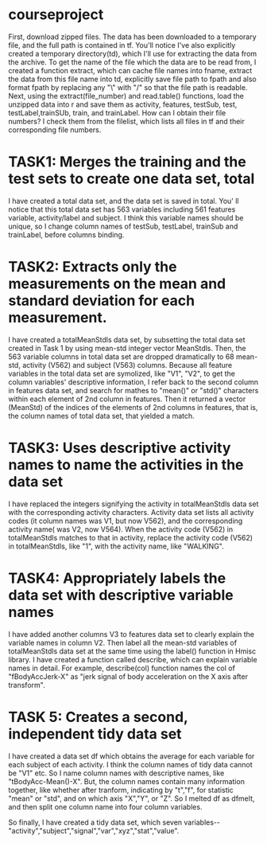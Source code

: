 courseproject
=============

First, download zipped files. 
The data has been downloaded to a temporary file, and the full path is contained in tf. You'll notice 
I've also explicitly created a temporary directory(td), which I'll use for extracting the data from the
archive. To get the name of the file which the data are to be read from, I created a function extract,
which can cache file names into fname, extract the data from this file name into td, explicitly save 
file path to fpath and also format fpath by replacing any "\\" with "/" so that the file path is readable.
Next, using the extract(file_number) and read.table() functions, load the unzipped data into r and save them as activity,
features, testSub, test, testLabel,trainSUb, train, and trainLabel. How can I obtain their file numbers? I check them 
from the filelist, which lists all files in tf and their corresponding file numbers.

TASK1:  Merges the training and the test sets to create one data set, total
==
I have created a total data set, and the data set is saved in total. You' ll notice that this total data set has
563 variables including 561 features variable, activity/label and subject. I think this variable names should be unique,
so I change column names of testSub, testLabel, trainSub and trainLabel, before columns binding. 

TASK2: Extracts only the measurements on the mean and standard deviation for each measurement. 
==
I have created a totalMeanStdls data set, by subsetting the total data set created in Task 1 by using mean-std integer vector MeanStdls.
Then, the 563 variable columns in total data set are dropped dramatically to 68 mean-std, activity (V562) and subject (V563) columns. 
Because all feature variables in the total data set are symolized, like "V1", "V2", to get the column variables' descriptive information, I 
refer back to the second column in features data set, and search for mathes to "mean()" or "std()" characters within 
each element of 2nd column in features. Then it returned a vector (MeanStd) of the indices of the elements of 2nd columns 
in features, that is, the column names of total data set, that yielded a match. 
 
TASK3: Uses descriptive activity names to name the activities in the data set
==
I have replaced the integers signifying the activity in totalMeanStdls data set with the corresponding activity characters. 
Activity data set lists all activity codes (it column names was V1, but now V562), and the corresponding activity name( was V2, now V564).
When the activity code (V562) in totalMeanStdls matches to that in activity, replace the activity code (V562) 
in totalMeanStdls, like "1", with the activity name, like "WALKING". 


TASK4: Appropriately labels the data set with descriptive variable names
==
I have added another columns V3 to features data set to clearly explain the variable names in column V2. Then label all
the mean-std variables of totalMeanStdls data set at the same time using the label() function in Hmisc library. I have created
a function called describe, which can explain variable names in detail. For example, describe(col) function names the col of "fBodyAccJerk-X" 
as "jerk signal of body acceleration on the X axis after transform". 


TASK 5: Creates a second, independent tidy data set
==
I have created a data set df which obtains the average for each variable for each subject of each activity. 
I think the column names of tidy data cannot be "V1" etc. So I name column names with descriptive names, 
like "tBodyAcc-Mean()-X". But, the column names contain many information together, like whether after tranform, 
indicating by "t","f", for statistic "mean" or "std", and on which axis "X","Y", or "Z". So I melted df as dfmelt,
and then split one column name into four column variables. 

So finally, I have created a tidy data set, which seven variables--"activity","subject","signal","var","xyz","stat","value".

